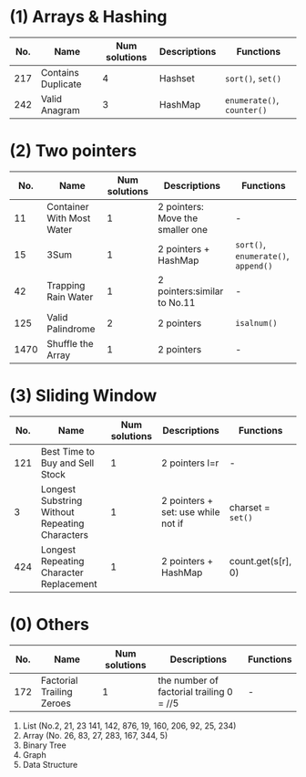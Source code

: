 # (1) Arrays & Hashing

| No.           | Name             | Num solutions| Descriptions| Functions|
| ------------- | -----------------| -------------| -----------------| -------------|
| 217           | Contains Duplicate| 4 | Hashset  | `sort()`, `set()`|
| 242           | Valid Anagram| 3 | HashMap  | `enumerate()`, `counter()`|


# (2) Two pointers

| No.           | Name             | Num solutions| Descriptions     |Functions     |
| ------------- | -----------------| -------------| -----------------| -------------|
| 11            | Container With Most Water | 1            | 2 pointers: Move the smaller one| - |
| 15            | 3Sum             | 1            | 2 pointers + HashMap| `sort()`, `enumerate()`, `append()` |
| 42            | Trapping Rain Water| 1          | 2 pointers:similar to No.11  | - |
| 125           | Valid Palindrome | 2            | 2 pointers       | `isalnum()` |
| 1470           | Shuffle the Array | 1            | 2 pointers       | - |


# (3) Sliding Window

| No.           | Name                              | Num solutions| Descriptions     |Functions     |
| ------------- | -------------------------------| -------------| -----------------| -------------|
| 121            |Best Time to Buy and Sell Stock| 1            | 2 pointers l=r    | - |
| 3             |Longest Substring Without Repeating Characters| 1   | 2 pointers + set: use while not if | charset = `set()` |
| 424         |Longest Repeating Character Replacement| 1   | 2 pointers + HashMap | count.get(s[r], 0)|




# (0) Others

| No.           | Name             | Num solutions| Descriptions     |Functions     |
| ------------- | -----------------| -------------| -----------------| -------------|
| 172            | Factorial Trailing Zeroes    | 1            |the number of factorial trailing 0 = //5| - |

1. List (No.2, 21, 23 141, 142, 876, 19, 160, 206, 92, 25, 234)
2. Array (No. 26, 83, 27, 283, 167, 344, 5)
3. Binary Tree
4. Graph
5. Data Structure
